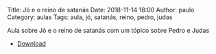 Title: Jó e o reino de satanás
Date: 2018-11-14 18:00
Author: paulo
Category: aulas
Tags: aula, jó, satanás, reino, pedro, judas

Aula sobre Jó e o reino de satanás com um tópico sobre Pedro e Judas 

- [Download](https://www.dropbox.com/s/g3k1g5rqc0vk0r4/AULA%20-%20EBD%20-%2014%3A11%3A2018.pdf?dl=1)